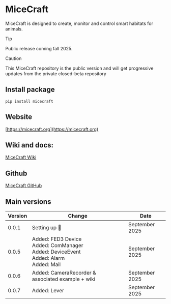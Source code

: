 # MiceCraft

MiceCraft is designed to create, monitor and control smart habitats for animals.

> [!TIP]
> Public release coming fall 2025.

> [!CAUTION]
> This MiceCraft repository is the public version and will get progressive updates from the private closed-beta repository

## Install package

```
pip install micecraft
```

## Website

[https://micecraft.org](https://micecraft.org)

## Wiki and docs:

[MiceCraft Wiki](https://github.com/fdechaumont/micecraft/wiki)

## Github

[MiceCraft GitHub](https://github.org/micecraft)

## Main versions

Version  | Change | Date
------------- | ------------- | -------------
0.0.1  | Setting up :tada: | September 2025
0.0.5 | Added: FED3 Device <br> Added: ComManager <br> Added: DeviceEvent <br> Added: Alarm <br> Added: Mail | September 2025
0.0.6 | Added: CameraRecorder & associated example + wiki | September 2025
0.0.7 | Added: Lever | September 2025



